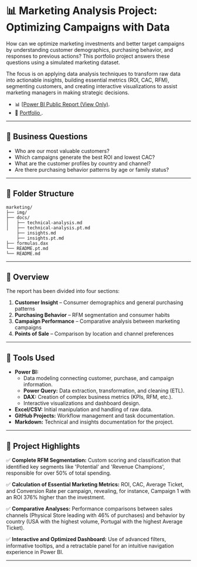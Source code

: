 # 📊 Marketing Analysis Project: Optimizing Campaigns with Data

How can we optimize marketing investments and better target campaigns by understanding customer demographics, purchasing behavior, and responses to previous actions? This portfolio project answers these questions using a simulated marketing dataset.

The focus is on applying data analysis techniques to transform raw data into actionable insights, building essential metrics (ROI, CAC, RFM), segmenting customers, and creating interactive visualizations to assist marketing managers in making strategic decisions.


- 📊 [[Power BI Public Report (View Only)](https://app.powerbi.com/view?r=eyJrIjoiZWMyYWZjMTgtY2I3NS00YTNiLWIyYzAtZTQyNGZkNDQxYzBjIiwidCI6IjkwNzZiMjlhLWNmZGMtNGMyNC1iNjJmLTBiMTBiOWViMDhmYiIsImMiOjl9).  
- 🔗 [Portfolio ](https://paatyiaczinski.github.io/).


---

## 🧠 Business Questions

- Who are our most valuable customers?
- Which campaigns generate the best ROI and lowest CAC?
- What are the customer profiles by country and channel?
- Are there purchasing behavior patterns by age or family status?

---

## 📁 Folder Structure

```
marketing/
├── img/                         
├── docs/
│   ├── technical-analysis.md    
│   ├── technical-analysis.pt.md 
    ├── insights.md      
    ├── insights.pt.md                        
├── formulas.dax                 
└── README.pt.md 
└── README.md                    
```

---
## 🧭 Overview

The report has been divided into four sections:

1. **Customer Insight** – Consumer demographics and general purchasing patterns
2. **Purchasing Behavior** – RFM segmentation and consumer habits
3. **Campaign Performance** – Comparative analysis between marketing campaigns
4. **Points of Sale** – Comparison by location and channel preferences

---

## 🧰 Tools Used

- **Power BI:**
    - Data modeling connecting customer, purchase, and campaign information.
    - **Power Query:** Data extraction, transformation, and cleaning (ETL).
    - **DAX:** Creation of complex business metrics (KPIs, RFM, etc.).
    - Interactive visualizations and dashboard design.
- **Excel/CSV:** Initial manipulation and handling of raw data.
- **GitHub Projects:** Workflow management and task documentation.
- **Markdown:** Technical and insights documentation for the project.

---

## 📝 Project Highlights

✅ **Complete RFM Segmentation:** Custom scoring and classification that identified key segments like 'Potential' and 'Revenue Champions', responsible for over 50% of total spending.

✅ **Calculation of Essential Marketing Metrics:** ROI, CAC, Average Ticket, and Conversion Rate per campaign, revealing, for instance, Campaign 1 with an ROI 376% higher than the investment.

✅ **Comparative Analyses:** Performance comparisons between sales channels (Physical Store leading with 46% of purchases) and behavior by country (USA with the highest volume, Portugal with the highest Average Ticket).

✅ **Interactive and Optimized Dashboard:** Use of advanced filters, informative tooltips, and a retractable panel for an intuitive navigation experience in Power BI.

---

